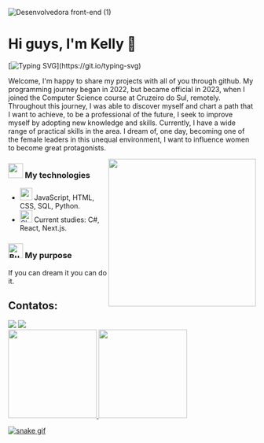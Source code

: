 ![Desenvolvedora front-end (1)](https://github.com/Kelly20003/Kelly20003/blob/main/Banner%20para%20linkedin%20com%20c%C3%ADrculos%20minimalista%20cinza.png?raw=true)

# Hi guys, I'm Kelly 🌵

[![Typing SVG](https://readme-typing-svg.herokuapp.com?font=Fira+Code&pause=1000&color=781266&center=falso&vCenter=falso&repeat=verdadeiro&random=falso&width=435&lines=Women+in+technology.;Brazil%2C+Para%C3%ADba;Studying+is+investing+in+your+future.)](https://git.io/typing-svg)

Welcome, I'm happy to share my projects with all of you through github. My programming journey began in 2022, but became official in 2023, when I joined the Computer Science course at Cruzeiro do Sul, remotely. Throughout this journey, I was able to discover myself and chart a path that I want to achieve, to be a professional of the future, I seek to improve myself by adopting new knowledge and skills. Currently, I have a wide range of practical skills in the area. I dream of, one day, becoming one of the female leaders in this unequal environment, I want to influence women to become great protagonists.

<img align="right" alt="" height="300px" src="https://i.pinimg.com/originals/a8/62/69/a862699754b532ac90b0c9f0ca60b894.gif">


### <img src="https://i.gifer.com/KWZg.gif" width="30" height="30" /> My technologies
- <img src="https://github.com/Kelly20003/Kelly20003/assets/126263054/8a18b327-7883-4e8a-97d3-6158d94cbf83" 
    alt="computer" width="25" height="25" /> JavaScript, HTML, CSS, SQL, Python.
- <img src="https://github.com/Kelly20003/Kelly20003/assets/126263054/28b5a00b-d882-4013-87ba-ecf7e2d29930" alt="Sherlock Holmes" width="25" height="25" /> Current studies: C#, React, Next.js.

### <img src="https://github.com/Kelly20003/Kelly20003/assets/126263054/66eb1309-bef1-4f90-8250-b292601947fa" alt="Butterfly" width="30" height="30" /> My purpose
If you can dream it you can do it.

## Contatos:

<div>
<a href = "mailto:kellyantunes04@gmail.com"><img loading="lazy" src="https://img.shields.io/badge/Gmail-D14836?style=for-the-badge&logo=gmail&logoColor=white" target="_blank"></a>
<a href="www.linkedin.com/in/kelly-antunes77" target="_blank"><img loading="lazy" src="https://img.shields.io/badge/-LinkedIn-%230077B5?style=for-the-badge&logo=linkedin&logoColor=white" target="_blank"></a>   
</div>

<div>
<a href="https://github.com/Kelly20003">
<img loading="lazy" height="180em" src="https://github-readme-stats.vercel.app/api/top-langs/?username=Kelly20003&layout=compact&langs_count=7&theme=dracula"/>
<img loading="lazy" height="180em" src="https://github-readme-stats.vercel.app/api?username=Kelly20003&show_icons=true&theme=dracula&include_all_commits=true&count_private=true"/>
</div>

![snake gif](https://github.com/kelly20003/kelly20003/blob/output/github-contribution-grid-snake.svg)





